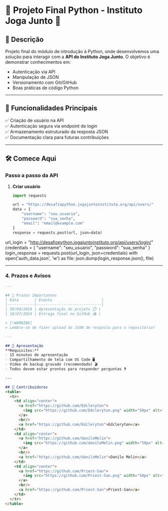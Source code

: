 # 🚀 Projeto Final Python - Instituto Joga Junto 🐍

## 📌 Descrição
Projeto final do módulo de introdução à Python, onde desenvolvemos uma solução para interagir com a **API do Instituto Joga Junto**. O objetivo é demonstrar conhecimentos em:
- Autenticação via API
- Manipulação de JSON
- Versionamento com Git/GitHub
- Boas práticas de código Python

---

## 🌟 Funcionalidades Principais
✅ Criação de usuário na API  
✅ Autenticação segura via endpoint de login  
✅ Armazenamento estruturado da resposta JSON  
✅ Documentação clara para futuras contribuições  

---

## 🛠️ Comece Aqui
### Passo a passo da API
1. **Criar usuário**  
   ```python
   import requests

   url = "https://desafiopython.jogajuntoinstituto.org/api/users/"
   data = {
       "username": "seu_usuario",
       "password": "sua_senha",
       "email": "email@example.com"
   }
   response = requests.post(url, json=data)

url_login = "http://desafiopython.jogajuntoinstituto.org/api/users/login/"
credentials = {
    "username": "seu_usuario",
    "password": "sua_senha"
}
login_response = requests.post(url_login, json=credentials)
with open('auth_data.json', 'w') as file:
    json.dump(login_response.json(), file)


---

### **4. Prazos e Avisos**
```markdown
---

## 📅 Prazos Importantes
| Data       | Evento                      |
|------------|-----------------------------|
| 30/04/2024 | Apresentação do projeto ⏱️ |
| 10/07/2024 | Entrega final no GitHub 📤 |

> [!WARNING]  
> Lembre-se de fazer upload do JSON de resposta para o repositório!

---

## 🎥 Apresentação
**Requisitos:**  
- 15 minutos de apresentação  
- Compartilhamento de tela com VS Code 🖥️  
- Vídeo de backup gravado (recomendado) 🎬  
- Todos devem estar prontos para responder perguntas ❓

---

## 🤝 Contribuidores
<table>
  <tr>
    <td align="center">
      <a href="https://github.com/Edcleryton">
        <img src="https://github.com/Edcleryton.png" width="50px" alt="Edcleryton"/>
      </a>
      <br/>
      <a href="https://github.com/Edcleryton">Edcleryton</a>
    </td>
    <td align="center">
      <a href="https://github.com/daniloMelin">
        <img src="https://github.com/daniloMelin.png" width="50px" alt="Danilo Melin"/>
      </a>
      <br/>
      <a href="https://github.com/daniloMelin">Danilo Melin</a>
    </td>
    <td align="center">
      <a href="https://github.com/Priest-San">
        <img src="https://github.com/Priest-San.png" width="50px" alt="Priest-San"/>
      </a>
      <br/>
      <a href="https://github.com/Priest-San">Priest-San</a>
    </td>
  </tr>
</table>

